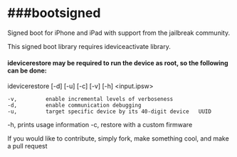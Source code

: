 ###bootsigned
==========

Signed boot for iPhone and iPad with support from the jailbreak community. 

This signed boot library requires ideviceactivate library.

#### idevicerestore may be required to run the device as root, so the following can be done:

idevicerestore [-d] [-u] [-c] [-v] [-h] <input.ipsw>

	-v, 		enable incremental levels of verboseness  
	-d, 		enable communication debugging
 	-u, 		target specific device by its 40-digit device 	UUID
  -h, 		prints usage information
  -c, 		restore with a custom firmware
  
  

If you would like to contribute, simply fork, make something cool, and make a pull request
